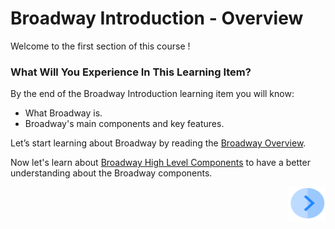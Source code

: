# Broadway Introduction - Overview

Welcome to the first section of this course !

 

### What Will You Experience In This Learning Item?

By the end of the Broadway Introduction learning item you will know:

- What Broadway is.
- Broadway's main components and key features.

Let’s start learning about Broadway by reading the [Broadway Overview](/articles/99_Broadway/01_broadway_overview.md).

Now let's learn about  [Broadway High Level Components](/articles/99_Broadway/02_broadway_high_level_components.md) to have a better understanding about the Broadway components.

[<img align="right" width="60" height="54" src="/articles/images/Next.png">](/academy/Training_Level_1/99_Broadway/04_broadway_tutorials.md)
